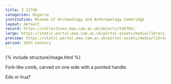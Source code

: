```yaml
---
title: Z 12740
categories: Nigeria
institution: Museum of Archaeology and Anthropology Cambridge
layout: default
record: https://collections.maa.cam.ac.uk/objects/530765/
large: https://static.portal.maa.cam.ac.uk/portal-assets/media/library_images/web/761527_Z_12740_002.png
preview: https://static.portal.maa.cam.ac.uk/portal-assets/media/library_images/thumbnail/761527_Z_12740_002.png
period: 20th Century
---
```

{% include structure/image.html %}

Fork-like comb, carved on one side with a pointed handle.

Edo or Irua?
